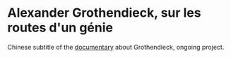 # Alexander Grothendieck, sur les routes d'un génie

Chinese subtitle of the [documentary](https://www.youtube.com/watch?v=4dV5YXwb7zg) about Grothendieck, ongoing project.
